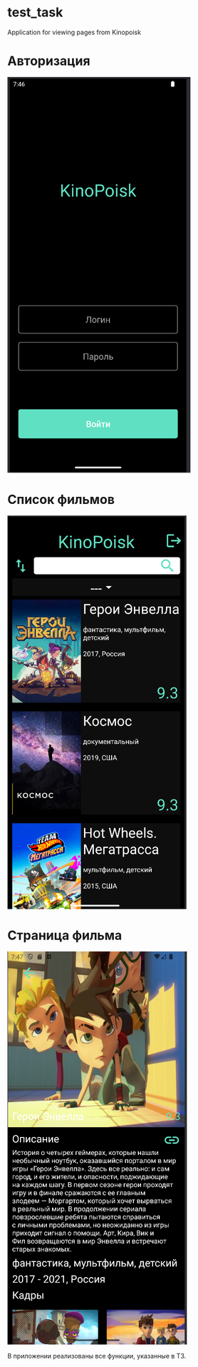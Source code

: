 # test_task
Application for viewing pages from Kinopoisk

# Авторизация
![](screenshots/authorization.PNG)


# Список фильмов
![](screenshots/films.PNG)


# Страница фильма
![](screenshots/page.PNG)

В приложении реализованы все функции, указанные в ТЗ.
